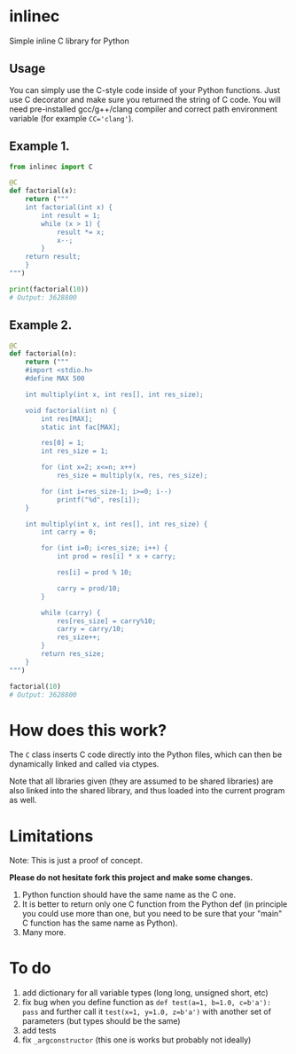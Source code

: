 # inlinec
Simple inline C library for Python

## Usage

You can simply use the C-style code inside of your Python functions. Just use C decorator and make sure you returned the string of C code.
You will need pre-installed gcc/g++/clang compiler and correct path environment variable (for example ``CC='clang'``).

## Example 1.
```python
from inlinec import C

@C
def factorial(x):
    return ("""
    int factorial(int x) {
        int result = 1;
        while (x > 1) {
            result *= x;
            x--;
        }
    return result;
    }
""")

print(factorial(10))
# Output: 3628800
```

## Example 2.
```python
@C
def factorial(n):
    return ("""
    #import <stdio.h>
    #define MAX 500

    int multiply(int x, int res[], int res_size);

    void factorial(int n) {
        int res[MAX];
        static int fac[MAX];

        res[0] = 1;
        int res_size = 1;

        for (int x=2; x<=n; x++)
            res_size = multiply(x, res, res_size);

        for (int i=res_size-1; i>=0; i--)
            printf("%d", res[i]);
    }

    int multiply(int x, int res[], int res_size) {
        int carry = 0;

        for (int i=0; i<res_size; i++) {
            int prod = res[i] * x + carry; 

            res[i] = prod % 10; 

            carry = prod/10;
        }

        while (carry) {
            res[res_size] = carry%10; 
            carry = carry/10; 
            res_size++; 
        }
        return res_size; 
    }
""")

factorial(10)
# Output: 3628800
```

# How does this work?

The ``C`` class inserts C code directly into the Python files, which can then be dynamically linked and called via ctypes. 

Note that all libraries given (they are assumed to be shared libraries) are also linked into the shared library, and thus loaded into the current program as well.

# Limitations

Note: This is just a proof of concept.

**Please do not hesitate fork this project and make some changes.**

1. Python function should have the same name as the C one.
2. It is better to return only one C function from the Python def (in principle you could use more than one, but you need to be sure that your "main" C function has the same name as Python).
3. Many more.

# To do
1. add dictionary for all variable types (long long, unsigned short, etc)
2. fix bug when you define function as ``def test(a=1, b=1.0, c=b'a'): pass`` and further call it ``test(x=1, y=1.0, z=b'a')`` with another set of parameters (but types should be the same)
3. add tests
4. fix ``_argconstructor`` (this one is works but probably not ideally)
